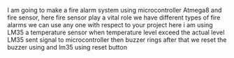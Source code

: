 I am going to make a fire alarm system using microcontroller Atmega8 and fire sensor, here fire sensor play a vital role we have different types of fire alarms
we can use any one with respect to your project here i am using LM35 a temperature sensor when temperature level exceed the actual level LM35 sent signal to
microcontroller then buzzer rings after that we reset the buzzer using and lm35 using reset button
